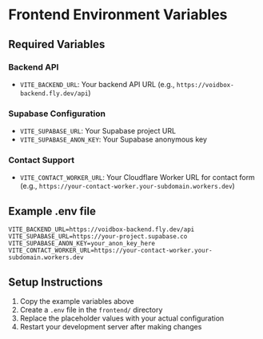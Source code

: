# Frontend Environment Variables

## Required Variables

### Backend API
- `VITE_BACKEND_URL`: Your backend API URL (e.g., `https://voidbox-backend.fly.dev/api`)

### Supabase Configuration
- `VITE_SUPABASE_URL`: Your Supabase project URL
- `VITE_SUPABASE_ANON_KEY`: Your Supabase anonymous key

### Contact Support
- `VITE_CONTACT_WORKER_URL`: Your Cloudflare Worker URL for contact form (e.g., `https://your-contact-worker.your-subdomain.workers.dev`)

## Example .env file
```env
VITE_BACKEND_URL=https://voidbox-backend.fly.dev/api
VITE_SUPABASE_URL=https://your-project.supabase.co
VITE_SUPABASE_ANON_KEY=your_anon_key_here
VITE_CONTACT_WORKER_URL=https://your-contact-worker.your-subdomain.workers.dev
```

## Setup Instructions
1. Copy the example variables above
2. Create a `.env` file in the `frontend/` directory
3. Replace the placeholder values with your actual configuration
4. Restart your development server after making changes 